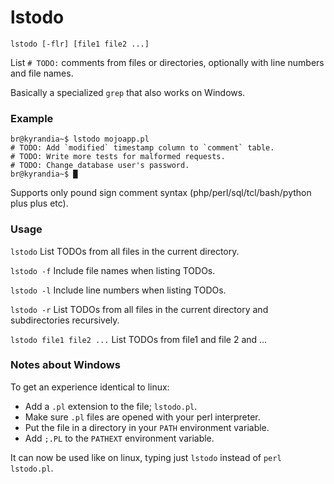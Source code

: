 # lstodo

`lstodo [-flr] [file1 file2 ...]`

List `# TODO:` comments from files or directories, optionally with line numbers and file names.

Basically a specialized `grep` that also works on Windows.

### Example
```
br@kyrandia~$ lstodo mojoapp.pl
# TODO: Add `modified` timestamp column to `comment` table.
# TODO: Write more tests for malformed requests.
# TODO: Change database user's password.
br@kyrandia~$ █
```

Supports only pound sign comment syntax (php/perl/sql/tcl/bash/python plus plus etc).

### Usage
`lstodo`
List TODOs from all files in the current directory.

`lstodo -f`
Include file names when listing TODOs.

`lstodo -l`
Include line numbers when listing TODOs.

`lstodo -r`
List TODOs from all files in the current directory and subdirectories recursively.

`lstodo file1 file2 ...`
List TODOs from file1 and file 2 and ...


### Notes about Windows

To get an experience identical to linux:

* Add a `.pl` extension to the file; `lstodo.pl`.
* Make sure `.pl` files are opened with your perl interpreter.
* Put the file in a directory in your `PATH` environment variable.
* Add `;.PL` to the `PATHEXT` environment variable.

It can now be used like on linux, typing just `lstodo` instead of `perl lstodo.pl`.

